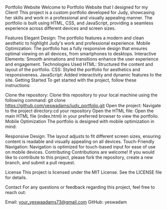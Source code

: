 Portfolio Website
Welcome to Portfolio Website that I designed for my Client! This project is a custom portfolio developed for Judy, showcasing her skills and work in a professional and visually appealing manner. The portfolio is built using HTML, CSS, and JavaScript, providing a seamless experience across different devices and screen sizes.

Features
Elegant Design: The portfolio features a modern and clean aesthetic to highlight Judy's work and professional experience.
Mobile Optimization: The portfolio has a fully responsive design that ensures optimal viewing on all devices, from smartphones to desktops.
Interactive Elements: Smooth animations and transitions enhance the user experience and engagement.
Technologies Used
HTML: Structured the content and layout of the portfolio.
CSS: Styled the portfolio for aesthetics and responsiveness.
JavaScript: Added interactivity and dynamic features to the site.
Getting Started
To get started with the project, follow these instructions:

Clone the repository: Clone this repository to your local machine using the following command: git clone https://github.com/yeswadams/judy_portfolio.git
Open the project: Navigate to the project directory:cd your repository
Open the HTML file: Open the main HTML file (index.html) in your preferred browser to view the portfolio.
Mobile Optimization
The portfolio is designed with mobile optimization in mind:

Responsive Design: The layout adjusts to fit different screen sizes, ensuring content is readable and visually appealing on all devices.
Touch-Friendly Navigation: Navigation is optimized for touch-based input for ease of use on mobile devices.
Contributing
Contributions are welcome! If you would like to contribute to this project, please fork the repository, create a new branch, and submit a pull request.

License
This project is licensed under the MIT License. See the LICENSE file for details.

Contact
For any questions or feedback regarding this project, feel free to reach out:

Email: your_yeswaadams73@gmail.com
GitHub: yeswadam

